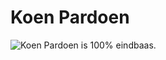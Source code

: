 # Koen Pardoen

![Koen Pardoen is 100% eindbaas. ](https://shop.spreadshirt.nl/image-server/v1/designs/15503367,width=178,height=178/eindbaas-beer.png)
